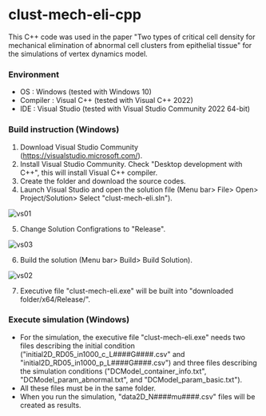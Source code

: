 # clust-mech-eli-cpp
 This C++ code was used in the paper "Two types of critical cell density for mechanical elimination of abnormal cell clusters from epithelial tissue" for the simulations of vertex dynamics model.

### Environment
- OS : Windows (tested with Windows 10)
- Compiler : Visual C++ (tested with Visual C++ 2022)
- IDE : Visual Studio (tested with Visual Studio Community 2022 64-bit)

### Build instruction (Windows)
1. Download Visual Studio Community (https://visualstudio.microsoft.com/).
2. Install Visual Studio Community. Check "Desktop development with C++", this will install Visual C++ compiler.
3. Create the folder and download the source codes.
4. Launch Visual Studio and open the solution file (Menu bar> File> Open> Project/Solution> Select "clust-mech-eli.sln").
  
![vs01](https://user-images.githubusercontent.com/46122090/156304341-9d2112b5-8999-45af-8f90-1c3d2d2f633d.png)

5. Change Solution Configrations to "Release".

![vs03](https://user-images.githubusercontent.com/46122090/156312753-5fcfd191-5506-4ba1-a9be-479d00abb594.png)

6. Build the solution (Menu bar> Build> Build Solution).

![vs02](https://user-images.githubusercontent.com/46122090/156305191-765645de-e7c5-45a9-9c1a-16a47198c74f.png)

7. Executive file "clust-mech-eli.exe" will be built into "downloaded folder/x64/Release/".

### Execute simulation (Windows)
- For the simulation, the executive file "clust-mech-eli.exe" needs two files describing the initial condition ("initial2D_RD05_in1000_c_L####G####.csv" and "initial2D_RD05_in1000_p_L####G####.csv") and three files describing the simulation conditions ("DCModel_container_info.txt", "DCModel_param_abnormal.txt", and "DCModel_param_basic.txt").
- All these files must be in the same folder.
- When you run the simulation, "data2D_N####mu####.csv" files will be created as results.
